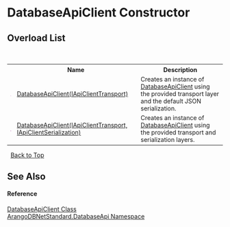 # DatabaseApiClient Constructor 
 


## Overload List
&nbsp;<table><tr><th></th><th>Name</th><th>Description</th></tr><tr><td>![Public method](media/pubmethod.gif "Public method")</td><td><a href="70244f3e-2919-a9f9-964a-e24b4a10dfba">DatabaseApiClient(IApiClientTransport)</a></td><td>
Creates an instance of <a href="5bc4e530-c688-14e5-3167-50be3b3b1173">DatabaseApiClient</a> using the provided transport layer and the default JSON serialization.</td></tr><tr><td>![Public method](media/pubmethod.gif "Public method")</td><td><a href="39d11fe8-7459-0ec0-aa8d-ef08fca665ce">DatabaseApiClient(IApiClientTransport, IApiClientSerialization)</a></td><td>
Creates an instance of <a href="5bc4e530-c688-14e5-3167-50be3b3b1173">DatabaseApiClient</a> using the provided transport and serialization layers.</td></tr></table>&nbsp;
<a href="#databaseapiclient-constructor">Back to Top</a>

## See Also


#### Reference
<a href="5bc4e530-c688-14e5-3167-50be3b3b1173">DatabaseApiClient Class</a><br /><a href="8ff26d37-924f-7675-e479-50002d06bb9e">ArangoDBNetStandard.DatabaseApi Namespace</a><br />